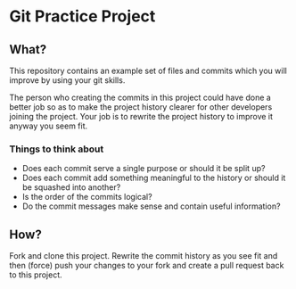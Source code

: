 # Git Practice Project

## What?

This repository contains an example set of files and commits which you will improve by using your git skills.

The person who creating the commits in this project could have done a better job so as to make the project history
clearer for other developers joining the project. Your job is to rewrite the project history to improve it anyway you
seem fit.

### Things to think about

* Does each commit serve a single purpose or should it be split up?
* Does each commit add something meaningful to the history or should it be squashed into another?
* Is the order of the commits logical?
* Do the commit messages make sense and contain useful information?

## How?

Fork and clone this project. Rewrite the commit history as you see fit and then (force) push your changes to your fork
and create a pull request back to this project.
